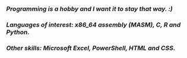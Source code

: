 ### *Programming is a hobby and I want it to stay that way. :)*              
### *Languages of interest: x86_64 assembly (MASM), C, R and Python.*
### *Other skills: Microsoft Excel, PowerShell, HTML and CSS.*
